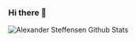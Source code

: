 ### Hi there 👋

![Alexander Steffensen Github Stats](https://github-readme-stats.vercel.app/api?username=AlexanderSteffensen&show_icons=true_color=fff&icon_color=79ff97&text_color=9f9f9f&bg_color=151515)

<!--
**AlexanderSteffensen/AlexanderSteffensen** is a ✨ _special_ ✨ repository because its `README.md` (this file) appears on your GitHub profile.

Here are some ideas to get you started:

- 🔭 I’m currently working on ...
- 🌱 I’m currently learning ...
- 👯 I’m looking to collaborate on ...
- 🤔 I’m looking for help with ...
- 💬 Ask me about ...
- 📫 How to reach me: ...
- 😄 Pronouns: ...
- ⚡ Fun fact: ...
-->
